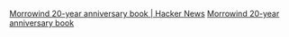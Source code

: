 
[Morrowind 20-year anniversary book | Hacker News](https://news.ycombinator.com/item?id=31490348)
[Morrowind 20-year anniversary book](https://mw.thenet.sk/)
